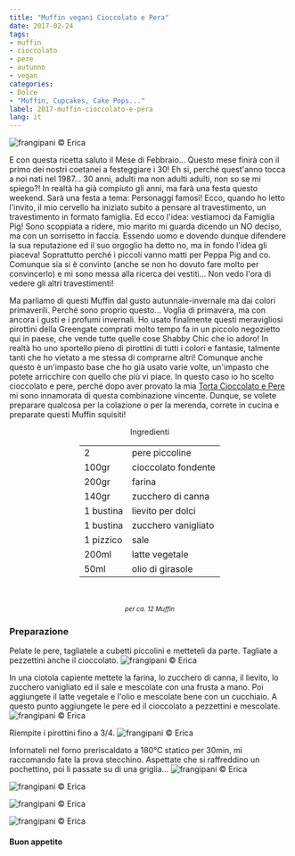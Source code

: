 ```yaml
---
title: "Muffin vegani Cioccolato e Pera"
date: 2017-02-24
tags:
- muffin
- cioccolato
- pere 
- autunno
- vegan
categories:
- Dolce
- "Muffin, Cupcakes, Cake Pops..."
label: 2017-muffin-cioccolato-e-pera
lang: it
---
```

![](header.jpg "frangipani © Erica")

E con questa ricetta saluto il Mese di Febbraio... Questo mese finirà con il primo dei nostri coetanei a festeggiare i 30! Eh si, perché quest'anno tocca a noi nati nel 1987... 30 anni, adulti ma non adulti adulti, non so se mi spiego?! In realtà ha già compiuto gli anni, ma farà una festa questo weekend. Sarà una festa a tema: Personaggi famosi! Ecco, quando ho letto l'invito, il mio cervello ha iniziato subito a pensare al travestimento, un travestimento in formato famiglia. Ed ecco l'idea: vestiamoci da Famiglia Pig! Sono scoppiata a ridere, mio marito mi guarda dicendo un NO deciso, ma con un sorrisetto in faccia. Essendo uomo e dovendo dunque difendere la sua reputazione ed il suo orgoglio ha detto no, ma in fondo l'idea gli piaceva! Soprattutto perché i piccoli vanno matti per Peppa Pig and co. Comunque sia si è convinto (anche se non ho dovuto fare molto per convincerlo) e mi sono messa alla ricerca dei vestiti... Non vedo l'ora di vedere gli altri travestimenti!

Ma parliamo di questi Muffin dal gusto autunnale-invernale ma dai colori primaverili. Perché sono proprio questo... Voglia di primavera, ma con ancora i gusti e i profumi invernali. Ho usato finalmente questi meravigliosi pirottini della Greengate comprati molto tempo fa in un piccolo negozietto qui in paese, che vende tutte quelle cose Shabby Chic che io adoro! In realtà ho uno sportello pieno di pirottini di tutti i colori e fantasie, talmente tanti che ho vietato a me stessa di comprarne altri! Comunque anche questo è un'impasto base che ho già usato varie volte, un'impasto che potete arricchire con quello che più vi piace. In questo caso io ho scelto cioccolato e pere, perché dopo aver provato la mia <a href="http://frangipani.raiano.ch/2016-09-24-torta-cioccolato-e-pere/" target="_blank">Torta Cioccolato e Pere</a> mi sono innamorata di questa combinazione vincente. Dunque, se volete preparare qualcosa per la colazione o per la merenda, correte in cucina e preparate questi Muffin squisiti!

<div id="wrapper" style="text-align: center">
  <div id="yourdiv" style="display: inline-block;">
  <div class="ingredients">
    <div class="ingredients-title">Ingredienti</div>
    <table>
      <tbody>
        </tr>
        <tr>
          <td>2</td>
          <td>pere piccoline</td>
        </tr>
        <tr>
          <td>100gr</td>
          <td>cioccolato fondente</td>
        </tr>
        <tr>
          <td>200gr</td>
          <td>farina</td>
        </tr>
        <tr>
          <td>140gr</td>
          <td>zucchero di canna</td>
        </tr>
        <tr>
          <td>1 bustina</td>
          <td>lievito per dolci</td>
        </tr>
        <tr>
          <td>1 bustina</td>
          <td>zucchero vanigliato</td>
        </tr>
        <tr>
          <td>1 pizzico</td>
          <td>sale</td>
        </tr>
        <tr>
          <td>200ml</td>
          <td>latte vegetale</td> 
        </tr>
        <tr>
          <td>50ml</td>
          <td>olio di girasole</td>  
        </tr>
      </tbody>
    </table>
    <br></br>
    <i class="pull-right" style="font-size: 80%;">per ca. 12 Muffin</i>
  </div>
  </div>
</div>


<h3>
  <font color="grey">
    <i class="fa-solid fa-gears"></i>
  </font> Preparazione
</h3>

Pelate le pere, tagliatele a cubetti piccolini e metteteli da parte. Tagliate a pezzettini anche il cioccolato. 
![](pereecioccolato.jpg "frangipani © Erica")

In una ciotola capiente mettete la farina, lo zucchero di canna, il lievito, lo zucchero vanigliato ed il sale e mescolate con una frusta a mano. Poi aggiungete il latte vegetale e l'olio e mescolate bene con un cucchiaio. A questo punto aggiungete le pere ed il cioccolato a pezzettini e mescolate.
![](impasto.jpg "frangipani © Erica")

Riempite i pirottini fino a 3/4.
![](pirottini.jpg "frangipani © Erica")

Infornateli nel forno preriscaldato a 180°C statico per 30min, mi raccomando fate la prova stecchino. Aspettate che si raffreddino un pochettino, poi li passate su di una griglia...
![](risultato1.jpg "frangipani © Erica")

![](risultato2.jpg "frangipani © Erica")

![](risultato3.jpg "frangipani © Erica")

![](risultato4.jpg "frangipani © Erica")

<h4>Buon appetito
  <font color="red">
    <i class="fa-regular fa-face-smile"></i>
  </font>
</h4>
